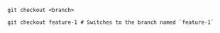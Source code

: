 ```shell
git checkout <branch>
```

```shell
git checkout feature-1 # Switches to the branch named `feature-1`
```
